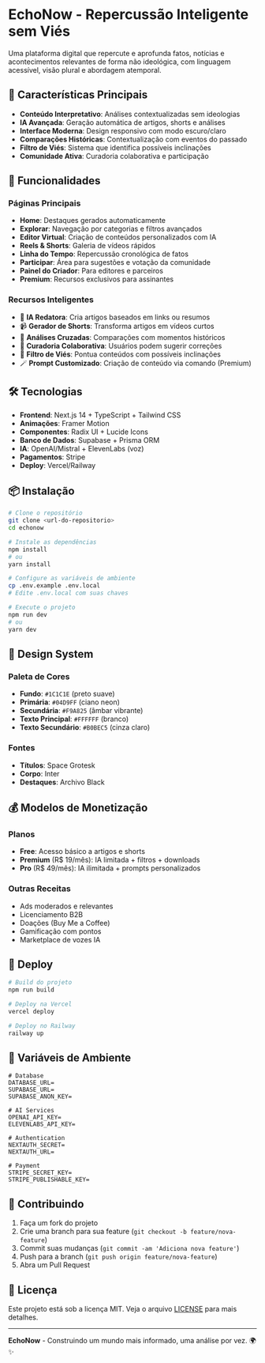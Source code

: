 # EchoNow - Repercussão Inteligente sem Viés

Uma plataforma digital que repercute e aprofunda fatos, notícias e acontecimentos relevantes de forma não ideológica, com linguagem acessível, visão plural e abordagem atemporal.

## 🚀 Características Principais

- **Conteúdo Interpretativo**: Análises contextualizadas sem ideologias
- **IA Avançada**: Geração automática de artigos, shorts e análises
- **Interface Moderna**: Design responsivo com modo escuro/claro
- **Comparações Históricas**: Contextualização com eventos do passado
- **Filtro de Viés**: Sistema que identifica possíveis inclinações
- **Comunidade Ativa**: Curadoria colaborativa e participação

## 🎯 Funcionalidades

### Páginas Principais
- **Home**: Destaques gerados automaticamente
- **Explorar**: Navegação por categorias e filtros avançados
- **Editor Virtual**: Criação de conteúdos personalizados com IA
- **Reels & Shorts**: Galeria de vídeos rápidos
- **Linha do Tempo**: Repercussão cronológica de fatos
- **Participar**: Área para sugestões e votação da comunidade
- **Painel do Criador**: Para editores e parceiros
- **Premium**: Recursos exclusivos para assinantes

### Recursos Inteligentes
- 🧠 **IA Redatora**: Cria artigos baseados em links ou resumos
- 📹 **Gerador de Shorts**: Transforma artigos em vídeos curtos
- 🧭 **Análises Cruzadas**: Comparações com momentos históricos
- 💬 **Curadoria Colaborativa**: Usuários podem sugerir correções
- 🧠 **Filtro de Viés**: Pontua conteúdos com possíveis inclinações
- 🪄 **Prompt Customizado**: Criação de conteúdo via comando (Premium)

## 🛠️ Tecnologias

- **Frontend**: Next.js 14 + TypeScript + Tailwind CSS
- **Animações**: Framer Motion
- **Componentes**: Radix UI + Lucide Icons
- **Banco de Dados**: Supabase + Prisma ORM
- **IA**: OpenAI/Mistral + ElevenLabs (voz)
- **Pagamentos**: Stripe
- **Deploy**: Vercel/Railway

## 📦 Instalação

```bash
# Clone o repositório
git clone <url-do-repositorio>
cd echonow

# Instale as dependências
npm install
# ou
yarn install

# Configure as variáveis de ambiente
cp .env.example .env.local
# Edite .env.local com suas chaves

# Execute o projeto
npm run dev
# ou
yarn dev
```

## 🎨 Design System

### Paleta de Cores
- **Fundo**: `#1C1C1E` (preto suave)
- **Primária**: `#04D9FF` (ciano neon)
- **Secundária**: `#F9A825` (âmbar vibrante)
- **Texto Principal**: `#FFFFFF` (branco)
- **Texto Secundário**: `#B0BEC5` (cinza claro)

### Fontes
- **Títulos**: Space Grotesk
- **Corpo**: Inter
- **Destaques**: Archivo Black

## 💰 Modelos de Monetização

### Planos
- **Free**: Acesso básico a artigos e shorts
- **Premium** (R$ 19/mês): IA limitada + filtros + downloads
- **Pro** (R$ 49/mês): IA ilimitada + prompts personalizados

### Outras Receitas
- Ads moderados e relevantes
- Licenciamento B2B
- Doações (Buy Me a Coffee)
- Gamificação com pontos
- Marketplace de vozes IA

## 🚀 Deploy

```bash
# Build do projeto
npm run build

# Deploy na Vercel
vercel deploy

# Deploy no Railway
railway up
```

## 📝 Variáveis de Ambiente

```env
# Database
DATABASE_URL=
SUPABASE_URL=
SUPABASE_ANON_KEY=

# AI Services
OPENAI_API_KEY=
ELEVENLABS_API_KEY=

# Authentication
NEXTAUTH_SECRET=
NEXTAUTH_URL=

# Payment
STRIPE_SECRET_KEY=
STRIPE_PUBLISHABLE_KEY=
```

## 🤝 Contribuindo

1. Faça um fork do projeto
2. Crie uma branch para sua feature (`git checkout -b feature/nova-feature`)
3. Commit suas mudanças (`git commit -am 'Adiciona nova feature'`)
4. Push para a branch (`git push origin feature/nova-feature`)
5. Abra um Pull Request

## 📄 Licença

Este projeto está sob a licença MIT. Veja o arquivo [LICENSE](LICENSE) para mais detalhes.

---

**EchoNow** - Construindo um mundo mais informado, uma análise por vez. 🌍✨